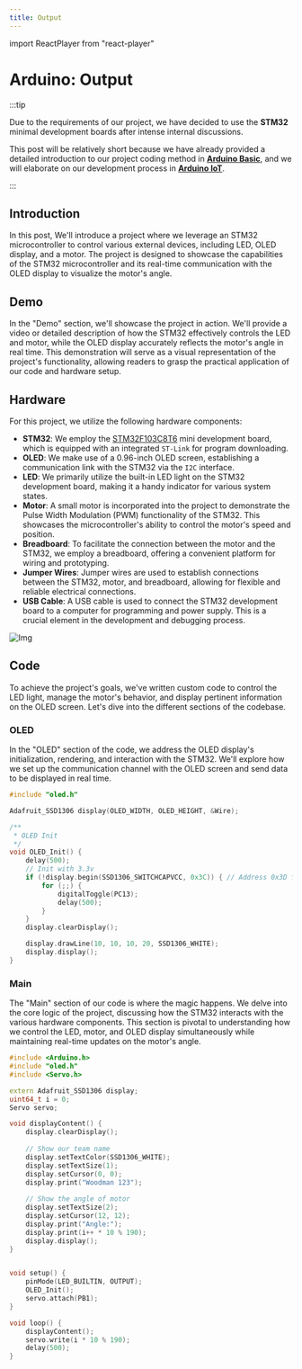 ```yaml
---
title: Output
---
```


import ReactPlayer from "react-player"

# Arduino: Output

:::tip

Due to the requirements of our project, we have decided to use the **STM32** minimal development boards after intense
internal discussions.

This post will be relatively short because we have already provided a detailed introduction to our project coding method
in **[Arduino Basic](/works/arduino/basic)**, and we will elaborate on our development process
in **[Arduino IoT](/works/arduino/iot)**.

:::

## Introduction

In this post, We'll introduce a project where we leverage an STM32 microcontroller to control various external
devices, including LED, OLED display, and a motor. The project is designed to showcase the capabilities of the STM32
microcontroller and its real-time communication with the OLED display to visualize the motor's angle.

## Demo

In the "Demo" section, we'll showcase the project in action. We'll provide a video or detailed description of how the
STM32 effectively controls the LED and motor, while the OLED display accurately reflects the motor's angle in real time.
This demonstration will serve as a visual representation of the project's functionality, allowing readers to grasp the
practical application of our code and hardware setup.


<div style={{
    display: "flex",
    justifyContent: "center",
    alignItems: "center",
    width: "100%",
  }}>
    <ReactPlayer width="360px" height="560px"  controls url="https://cdn.littleor.cn/assert/202310251012413.mp4" />
</div>

## Hardware

For this project, we utilize the following hardware components:

* **STM32**: We employ the [STM32F103C8T6](https://www.st.com/resource/en/datasheet/stm32f103c8.pdf) mini development
  board, which is equipped with an integrated `ST-Link` for
  program downloading.
* **OLED**: We make use of a 0.96-inch OLED screen, establishing a communication link with the STM32 via the `I2C`
  interface.
* **LED**: We primarily utilize the built-in LED light on the STM32 development board, making it a handy indicator for
  various system states.
* **Motor**: A small motor is incorporated into the project to demonstrate the Pulse Width Modulation (PWM)
  functionality of the STM32. This showcases the microcontroller's ability to control the motor's speed and position.
* **Breadboard**: To facilitate the connection between the motor and the STM32, we employ a breadboard, offering a
  convenient platform for wiring and prototyping.
* **Jumper Wires**: Jumper wires are used to establish connections between the STM32, motor, and breadboard, allowing
  for flexible and reliable electrical connections.
* **USB Cable**: A USB cable is used to connect the STM32 development board to a computer for programming and power
  supply. This is a crucial element in the development and debugging process.

![Img](https://cdn.littleor.cn/assert/202310251121492.png)

## Code

To achieve the project's goals, we've written custom code to control the LED light, manage the motor's behavior, and
display pertinent information on the OLED screen. Let's dive into the different sections of the codebase.

### OLED

In the "OLED" section of the code, we address the OLED display's initialization, rendering, and interaction with the
STM32. We'll explore how we set up the communication channel with the OLED screen and send data to be displayed in real
time.

```cpp
#include "oled.h"

Adafruit_SSD1306 display(OLED_WIDTH, OLED_HEIGHT, &Wire);

/**
 * OLED Init
 */
void OLED_Init() {
    delay(500);
    // Init with 3.3v
    if (!display.begin(SSD1306_SWITCHCAPVCC, 0x3C)) { // Address 0x3D for 128x64
        for (;;) {
            digitalToggle(PC13);
            delay(500);
        }
    }
    display.clearDisplay();

    display.drawLine(10, 10, 10, 20, SSD1306_WHITE);
    display.display();
}
```

### Main

The "Main" section of our code is where the magic happens. We delve into the core logic of the project, discussing how
the STM32 interacts with the various hardware components. This section is pivotal to understanding how we control the
LED, motor, and OLED display simultaneously while maintaining real-time updates on the motor's angle.

```cpp
#include <Arduino.h>
#include "oled.h"
#include <Servo.h>

extern Adafruit_SSD1306 display;
uint64_t i = 0;
Servo servo;

void displayContent() {
    display.clearDisplay();
    
    // Show our team name
    display.setTextColor(SSD1306_WHITE);
    display.setTextSize(1);
    display.setCursor(0, 0);
    display.print("Woodman 123");
  
    // Show the angle of motor
    display.setTextSize(2);
    display.setCursor(12, 12);
    display.print("Angle:");
    display.print(i++ * 10 % 190);
    display.display();
}


void setup() {
    pinMode(LED_BUILTIN, OUTPUT);
    OLED_Init();
    servo.attach(PB1);
}

void loop() {
    displayContent();
    servo.write(i * 10 % 190);
    delay(500);
}
```
